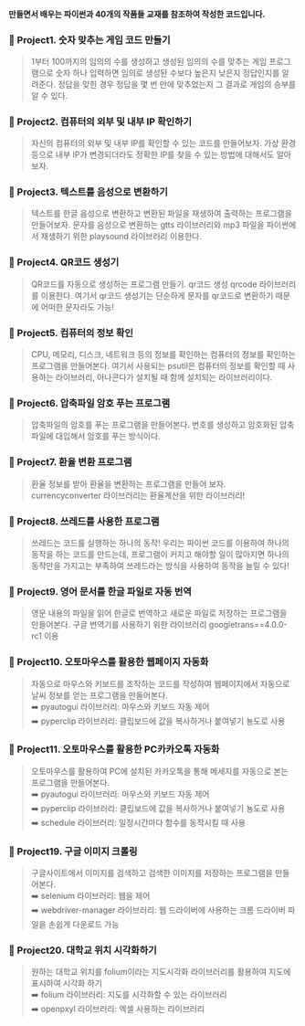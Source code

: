 #### 만들면서 배우는 파이썬과 40개의 작품들 교재를 참조하여 작성한 코드입니다.

### 📍 Project1. 숫자 맞추는 게임 코드 만들기

> 1부터 100까지의 임의의 수를 생성하고 생성된 임의의 수를 맞추는 게임 프로그램으로 숫자 하나 입력하면 임의로 생성돤 수보다 높은지 낮은지 정답인지를 알려준다. 정답을 맞힌 경우 정답을 몇 번 만에 맞추었는지 그 결과로 게임의 승부를 알 수 있다.

### 📍 Project2. 컴퓨터의 외부 및 내부 IP 확인하기

> 자신의 컴퓨터의 외부 및 내부 IP를 확인할 수 있는 코드를 만들어보자. 가상 환경 등으로 내부 IP가 변경되더라도 정확한 IP를 찾을 수 있는 방법에 대해서도 알아보자.

### 📍 Project3. 텍스트를 음성으로 변환하기

> 텍스트를 한글 음성으로 변환하고 변환된 파일을 재생하여 출력하는 프로그램을 만들어보자. 문자를 음성으로 변환하는 gtts 라이브러리와 mp3 파일을 파이썬에서 재생하기 위한 playsound 라이브러리 이용한다.

### 📍 Project4. QR코드 생성기

> QR코드를 자동으로 생성하는 프로그램 만들기. qr코드 생성 qrcode 라이브러리를 이용한다. 여기서 qr코드 생성기는 단순하게 문자를 qr코드로 변환하기 때문에 어떠한 문자라도 가능!

### 📍 Project5. 컴퓨터의 정보 확인

> CPU, 메모리, 디스크, 네트워크 등의 정보를 확인하는 컴퓨터의 정보를 확인하는 프로그램을 만들어본다. 여기서 사용되는 psutil은 컴퓨터의 정보를 확인할 때 사용하는 라이브러리, 아나콘다가 설치될 때 함께 설치되는 라이브러리이다.

### 📍 Project6. 압축파일 암호 푸는 프로그램

> 압축파일의 암호를 푸는 프로그램을 만들어본다. 번호를 생성하고 암호화된 압축파일에 대입해서 암호를 푸는 방식이다.

### 📍 Project7. 환율 변환 프로그램

> 환율 정보를 받아 환율을 변환하는 프로그램을 만들어 보자. currencyconverter 라이브러리는 환율계산을 위한 라이브러리!

### 📍 Project8. 쓰레드를 사용한 프로그램

> 쓰레드는 코드를 실행하는 하나의 동작! 우리는 파이썬 코드를 이용하여 하나의 동작을 하는 코드를 만드는데, 프로그램이 커지고 해야할 일이 많아지면 하나의 동작만을 가지고는 부족하여 쓰레드라는 방식을 사용하여 동작을 늘릴 수 있다!

### 📍 Project9. 영어 문서를 한글 파일로 자동 번역

> 영문 내용의 파일을 읽어 한글로 번역하고 새로운 파일로 저장하는 프로그램을 만들어본다. 구글 번역기를 사용하기 위한 라이브러리 googletrans==4.0.0-rc1 이용

### 📍 Project10. 오토마우스를 활용한 웹페이지 자동화

> 자동으로 마우스와 키보드를 조작하는 코드를 작성하여 웹페이지에서 자동으로 날씨 정보를 얻는 프로그램을 만들어본다.
> <br>
> ➡️ pyautogui 라이브러리: 마우스와 키보드 자동 제어
> <br>
> ➡️ pyperclip 라이브러리: 클립보드에 값을 복사하거나 붙여넣기 뇽도로 사용

### 📍 Project11. 오토마우스를 활용한 PC카카오톡 자동화

> 오토마우스를 활용하여 PC에 설치된 카카오톡을 통해 메세지를 자동으로 본는 프로그램을 만들어본다.
> <br>
> ➡️ pyautogui 라이브러리: 마우스와 키보드 자동 제어
> <br>
> ➡️ pyperclip 라이브러리: 클립보드에 값을 복사하거나 붙여넣기 뇽도로 사용
> <br>
> ➡️ schedule 라이브러리: 일정시간마다 함수를 동작시킬 때 사용

### 📍 Project19. 구글 이미지 크롤링

> 구글사이트에서 이미지를 검색하고 검색한 이미지를 저장하는 프로그램을 만들어본다.
> <br>
> ➡️ selenium 라이브러리: 웹을 제어
> <br>
> ➡️ webdriver-manager 라이브러리: 웹 드라이버에 사용하는 크롬 드라이버 파일을 손쉽게 다운로드 가능

### 📍 Project20. 대학교 위치 시각화하기

> 원하는 대학교 위치를 folium이라는 지도시각화 라이브러리를 활용하여 지도에 표시하여 시각화 하기
> <br>
> ➡️ folium 라이브러리: 지도를 시각화할 수 있는 라이브러리
> <br>
> ➡️ openpxyl 라이브러리: 엑셀 사용하는 라이브러리
